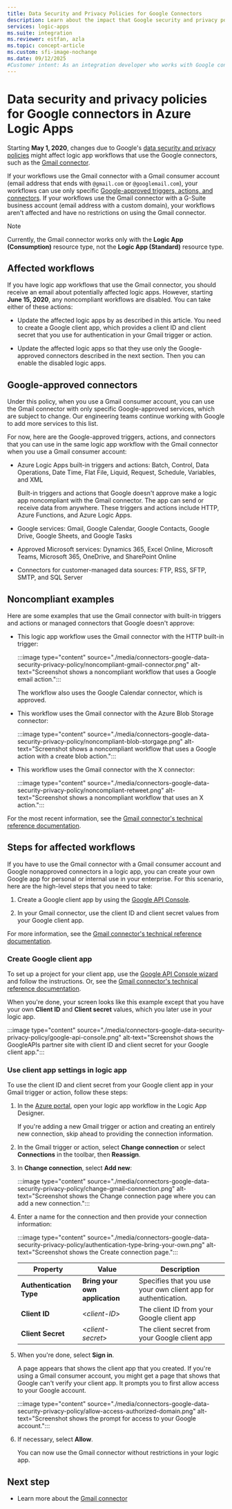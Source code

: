 ```yaml
---
title: Data Security and Privacy Policies for Google Connectors
description: Learn about the impact that Google security and privacy policies have on Google connectors, such as Gmail, in Azure Logic Apps.
services: logic-apps
ms.suite: integration
ms.reviewer: estfan, azla
ms.topic: concept-article
ms.custom: sfi-image-nochange
ms.date: 09/12/2025
#Customer intent: As an integration developer who works with Google connector in Azure Logic Apps, I need to know how google's policies affect workflows that work with Google services, such as Gmail.
---
```


# Data security and privacy policies for Google connectors in Azure Logic Apps

Starting **May 1, 2020**, changes due to Google's [data security and privacy policies](https://www.blog.google/technology/safety-security/project-strobe/) might affect logic app workflows that use the Google connectors, such as the [Gmail connector](/connectors/gmail/).

If your workflows use the Gmail connector with a Gmail consumer account (email address that ends with `@gmail.com` or `@googlemail.com`), your workflows can use only specific [Google-approved triggers, actions, and connectors](#approved-connectors). If your workflows use the Gmail connector with a G-Suite business account (email address with a custom domain), your workflows aren't affected and have no restrictions on using the Gmail connector.

> [!NOTE]
> Currently, the Gmail connector works only with the **Logic App (Consumption)** resource type, not the **Logic App (Standard)** resource type.

## Affected workflows

If you have logic app workflows that use the Gmail connector, you should receive an email about potentially affected logic apps. However, starting **June 15, 2020**, any noncompliant workflows are disabled. You can take either of these actions:

- Update the affected logic apps by as described in this article. You need to create a Google client app, which provides a client ID and client secret that you use for authentication in your Gmail trigger or action.

- Update the affected logic apps so that they use only the Google-approved connectors described in the next section. Then you can enable the disabled logic apps.

<a name="approved-connectors"></a>

## Google-approved connectors

Under this policy, when you use a Gmail consumer account, you can use the Gmail connector with only specific Google-approved services, which are subject to change. Our engineering teams continue working with Google to add more services to this list.

For now, here are the Google-approved triggers, actions, and connectors that you can use in the same logic app workflow with the Gmail connector when you use a Gmail consumer account:

- Azure Logic Apps built-in triggers and actions: Batch, Control, Data Operations, Date Time, Flat File, Liquid, Request, Schedule, Variables, and XML

  Built-in triggers and actions that Google doesn't approve make a logic app noncompliant with the Gmail connector. The app can send or receive data from anywhere. These triggers and actions include HTTP, Azure Functions, and Azure Logic Apps.

- Google services: Gmail, Google Calendar, Google Contacts, Google Drive, Google Sheets, and Google Tasks

- Approved Microsoft services: Dynamics 365, Excel Online, Microsoft Teams, Microsoft 365, OneDrive, and SharePoint Online

- Connectors for customer-managed data sources: FTP, RSS, SFTP, SMTP, and SQL Server

## Noncompliant examples

Here are some examples that use the Gmail connector with built-in triggers and actions or managed connectors that Google doesn't approve:

- This logic app workflow uses the Gmail connector with the HTTP built-in trigger:

  :::image type="content" source="./media/connectors-google-data-security-privacy-policy/noncompliant-gmail-connector.png" alt-text="Screenshot shows a noncompliant workflow that uses a Google email action.":::
  
  The workflow also uses the Google Calendar connector, which is approved.

- This workflow uses the Gmail connector with the Azure Blob Storage connector:

  :::image type="content" source="./media/connectors-google-data-security-privacy-policy/noncompliant-blob-storgage.png" alt-text="Screenshot shows a noncompliant workflow that uses a Google action with a create blob action.":::

- This workflow uses the Gmail connector with the X connector:

  :::image type="content" source="./media/connectors-google-data-security-privacy-policy/noncompliant-retweet.png" alt-text="Screenshot shows a noncompliant workflow that uses an X action.":::

For the most recent information, see the [Gmail connector's technical reference documentation](/connectors/gmail/).

<a name="update-affected-workflows"></a>

## Steps for affected workflows

If you have to use the Gmail connector with a Gmail consumer account and Google nonapproved connectors in a logic app, you can create your own Google app for personal or internal use in your enterprise. For this scenario, here are the high-level steps that you need to take:

1. Create a Google client app by using the [Google API Console](https://console.developers.google.com).

1. In your Gmail connector, use the client ID and client secret values from your Google client app.

For more information, see the [Gmail connector's technical reference documentation](/connectors/gmail/#authentication-and-bring-your-own-application).

### Create Google client app

To set up a project for your client app, use the [Google API Console wizard](https://console.developers.google.com/start/api?id=gmail&credential=client_key) and follow the instructions. Or, see the [Gmail connector's technical reference documentation](/connectors/gmail/#authentication-and-bring-your-own-application).

When you're done, your screen looks like this example except that you have your own **Client ID** and **Client secret** values, which you later use in your logic app.

:::image type="content" source="./media/connectors-google-data-security-privacy-policy/google-api-console.png" alt-text="Screenshot shows the GoogleAPIs partner site with client ID and client secret for your Google client app.":::

### Use client app settings in logic app

To use the client ID and client secret from your Google client app in your Gmail trigger or action, follow these steps:

1. In the [Azure portal](https://portal.azure.com), open your logic app workflow in the Logic App Designer.

   If you're adding a new Gmail trigger or action and creating an entirely new connection, skip ahead to providing the connection information.

1. In the Gmail trigger or action, select **Change connection** or select **Connections** in the toolbar, then **Reassign**.

1. In **Change connection**, select **Add new**:

   :::image type="content" source="./media/connectors-google-data-security-privacy-policy/change-gmail-connection.png" alt-text="Screenshot shows the Change connection page where you can add a new connection.":::

1. Enter a name for the connection and then provide your connection information: 

   :::image type="content" source="./media/connectors-google-data-security-privacy-policy/authentication-type-bring-your-own.png" alt-text="Screenshot shows the Create connection page.":::

   | Property | Value | Description |
   |----------|-------|-------------|
   | **Authentication Type** | **Bring your own application** | Specifies that you use your own client app for authentication. |
   | **Client ID** | <*client-ID*> | The client ID from your Google client app |
   | **Client Secret** | <*client-secret*> | The client secret from your Google client app |

1. When you're done, select **Sign in**.

   A page appears that shows the client app that you created. If you're using a Gmail consumer account, you might get a page that shows that Google can't verify your client app. It prompts you to first allow access to your Google account.

   :::image type="content" source="./media/connectors-google-data-security-privacy-policy/allow-access-authorized-domain.png" alt-text="Screenshot shows the prompt for access to your Google account.":::

1. If necessary, select **Allow**.

   You can now use the Gmail connector without restrictions in your logic app.

## Next step

- Learn more about the [Gmail connector](/connectors/gmail/)

